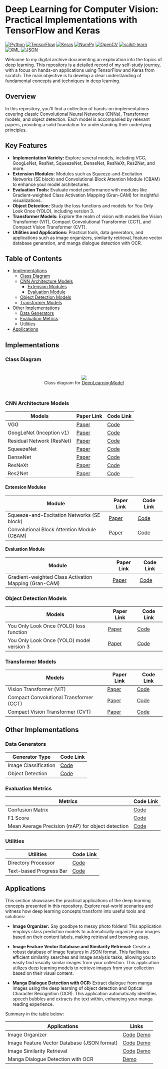 # Deep Learning for Computer Vision: Practical Implementations with TensorFlow and Keras

[![Python](https://img.shields.io/badge/Python-3.8.12-blue.svg)](https://www.python.org/)
[![TensorFlow](https://img.shields.io/badge/TensorFlow-2.6.0-orange.svg)](https://www.tensorflow.org/)
[![Keras](https://img.shields.io/badge/Keras-blue.svg)](https://keras.io/)
[![NumPy](https://img.shields.io/badge/NumPy-blue.svg)](https://numpy.org/)
[![OpenCV](https://img.shields.io/badge/OpenCV-yellow.svg)](https://opencv.org/)
[![scikit-learn](https://img.shields.io/badge/scikit--learn-yellow.svg)](https://scikit-learn.org/)
[![XML](https://img.shields.io/badge/XML-grey.svg)](https://docs.python.org/3/library/xml.etree.elementtree.html)
[![JSON](https://img.shields.io/badge/JSON-grey.svg)](https://www.json.org/)

Welcome to my digital archive documenting an exploration into the topics of deep learning. This repository is a detailed record of my self-study journey, with a focus on hands-on applications using TensorFlow and Keras from scratch. The main objective is to develop a clear understanding of fundamental concepts and techniques in deep learning.

## Overview

In this repository, you'll find a collection of hands-on implementations covering classic Convolutional Neural Networks (CNNs), Transformer models, and object detection. Each model is accompanied by relevant papers, providing a solid foundation for understanding their underlying principles.

## Key Features
- **Implementation Variety:** Explore several models, including VGG, GoogLeNet, ResNet, SqueezeNet, DenseNet, ResNeXt, Res2Net, and more.
- **Extension Modules:** Modules such as Squeeze-and-Excitation Networks (SE block) and Convolutional Block Attention Module (CBAM) to enhance your model architectures.
- **Evaluation Tools:** Evaluate model performance with modules like Gradient-weighted Class Activation Mapping (Gran-CAM) for insightful visualizations.
- **Object Detection:** Study the loss functions and models for You Only Look Once (YOLO), including version 3.
- **Transformer Models:** Explore the realm of vision with models like Vision Transformer (ViT), Compact Convolutional Transformer (CCT), and Compact Vision Transformer (CVT).
- **Utilities and Applications:** Practical tools, data generators, and applications such as image organizers, similarity retrieval, feature vector database generation, and manga dialogue detection with OCR.

## Table of Contents
- [Implementations](#implementations)
  - [Class Diagram](#class-diagram)
  - [CNN Architecture Models](#cnn-architecture-models)
    - [Extension Modules](#extension-modules)
    - [Evaluation Module](#evaluation-module)
  - [Object Detection Models](#object-detection-models)
  - [Transformer Models](#transformer-models)
- [Other Implementations](#other-implementations)
  - [Data Generators](#data-generators)
  - [Evaluation Metrics](#evaluation-metrics)
  - [Utilities](#utilities)
- [Applications](#applications)

## Implementations

### Class Diagram

<div style="display: flex; justify-content: center;">
  <div style="margin: 10px;">
    <figure style="text-align: center;">
      <img src="https://raw.githubusercontent.com/catptype/DeepLearning-SelfStudy/main/docs/Class%20Diagram.png" style="max-height:auto;width:auto">
    <figcaption>
      Class diagram for <a href="https://github.com/catptype/Deep-Learning-for-Computer-Vision/tree/main/model">DeepLearningModel</a>
    </figcaption>
    </figure>
  </div>
</div>

### CNN Architecture Models

| Models                    | Paper Link                                      | Code Link         |
|---------------------------|-------------------------------------------------|-------------------|
| VGG                       | [Paper](https://arxiv.org/abs/1409.1556)        | [Code](https://github.com/catptype/DeepLearning-SelfStudy/blob/main/model/VGGModel.py)          |
| GoogLeNet (Inception v1)  | [Paper](https://arxiv.org/abs/1409.4842)        | [Code](https://github.com/catptype/DeepLearning-SelfStudy/blob/main/model/GooLeNetModel.py)          |
| Residual Network (ResNet) | [Paper](https://arxiv.org/abs/1512.03385)       | [Code](https://github.com/catptype/DeepLearning-SelfStudy/blob/main/model/ResnetModel.py)          |
| SqueezeNet                | [Paper](https://arxiv.org/abs/1602.07360)       | [Code](https://github.com/catptype/DeepLearning-SelfStudy/blob/main/model/SqueezeNetModel.py)          |
| DenseNet                  | [Paper](https://arxiv.org/abs/1608.06993)       | [Code](https://github.com/catptype/DeepLearning-SelfStudy/blob/main/model/DenseNetModel.py)          |
| ResNeXt                   | [Paper](https://arxiv.org/abs/1611.05431)       | [Code](https://github.com/catptype/DeepLearning-SelfStudy/blob/main/model/ResNeXtModel.py)          |
| Res2Net                   | [Paper](https://arxiv.org/abs/1904.01169)       | [Code](https://github.com/catptype/DeepLearning-SelfStudy/blob/main/model/Res2NetModel.py)          |

#### Extension Modules

| Module                    | Paper Link                                      | Code Link         |
|---------------------------|-------------------------------------------------|-------------------|
| Squeeze-and-Excitation Networks (SE block) | [Paper](https://arxiv.org/abs/1709.01507) | [Code](https://github.com/catptype/DeepLearning-SelfStudy/blob/main/model/extension/SE_Module.py) |
| Convolutional Block Attention Module (CBAM) | [Paper](https://arxiv.org/abs/1807.06521) | [Code](https://github.com/catptype/DeepLearning-SelfStudy/blob/main/model/extension/CBAM_Module.py) |

#### Evaluation Module

| Module                    | Paper Link                                      | Code Link         |
|---------------------------|-------------------------------------------------|-------------------|
| Gradient-weighted Class Activation Mapping (Gran-CAM) | [Paper](https://arxiv.org/abs/1610.02391) | [Code](https://github.com/catptype/DeepLearning-SelfStudy/blob/main/module/evaluate/GranCAM.py) |

### Object Detection Models

| Models                   | Paper Link                                      | Code Link         |
|--------------------------|-------------------------------------------------|-------------------|
| You Only Look Once (YOLO) loss function | [Paper](https://arxiv.org/abs/1506.02640)        | [Code](https://github.com/catptype/DeepLearning-SelfStudy/blob/main/module/loss/YOLOLoss.py)          |
| You Only Look Once (YOLO) model version 3 | [Paper](https://arxiv.org/abs/1804.02767)        | [Code](https://github.com/catptype/DeepLearning-SelfStudy/blob/main/model/YOLOv3.py)          |

### Transformer Models

| Models                   | Paper Link                                      | Code Link         |
|--------------------------|-------------------------------------------------|-------------------|
| Vision Transformer (ViT) | [Paper](https://arxiv.org/abs/2010.11929)     | [Code](https://github.com/catptype/DeepLearning-SelfStudy/blob/main/model/VisionTransformer.py) |
| Compact Convolutional Transformer (CCT) | [Paper](https://arxiv.org/abs/2104.05704) | [Code](https://github.com/catptype/DeepLearning-SelfStudy/blob/main/model/CompactConvolutionalTransformer.py) |
| Compact Vision Transformer (CVT) | [Paper](https://arxiv.org/abs/2104.05704) | [Code](https://github.com/catptype/DeepLearning-SelfStudy/blob/main/model/CompactVisionTransformer.py) |

## Other Implementations

### Data Generators

| Generator Type           | Code Link         |
|--------------------------|-------------------|
| Image Classification     | [Code](https://github.com/catptype/DeepLearning-SelfStudy/tree/main/module/image_classification) |
| Object Detection         | [Code](https://github.com/catptype/DeepLearning-SelfStudy/tree/main/module/object_detection) |

### Evaluation Metrics

| Metrics                   | Code Link         |
|---------------------------|-------------------|
| Confusion Matrix | [Code](https://github.com/catptype/DeepLearning-SelfStudy/blob/main/module/evaluate/ConfusionMatrix.py) |
| F1 Score | [Code](https://github.com/catptype/DeepLearning-SelfStudy/blob/main/module/metric/F1Score.py) |
| Mean Average Precision (mAP) for object detection | [Code](https://github.com/catptype/DeepLearning-SelfStudy/blob/main/module/metric/MeanAveragePrecision.py) |

### Utilities

| Utilities                 | Code Link         |
|---------------------------|-------------------|
| Directory Processor | [Code](https://github.com/catptype/DeepLearning-SelfStudy/blob/main/module/utility/DirectoryProcessor.py) |
| Text-based Progress Bar | [Code](https://github.com/catptype/DeepLearning-SelfStudy/blob/main/module/utility/TextProgressBar.py) |

## Applications

This section showcases the practical applications of the deep learning concepts presented in this repository. Explore real-world scenarios and witness how deep learning concepts transform into useful tools and solutions:

- **Image Organizer:** Say goodbye to messy photo folders! This application employs class prediction models to automatically organize your images based on their content labels, making retrieval and browsing easy.

- **Image Feature Vector Database and Similarity Retrieval:** Create a robust database of image features in JSON format. This facilitates efficient similarity searches and image analysis tasks, allowing you to easily find visually similar images from your collection. This application utilizes deep learning models to retrieve images from your collection based on their visual content.

- **Manga Dialogue Detection with OCR:** Extract dialogue from manga images using the deep learning of object detection and Optical Character Recognition (OCR). This application automatically identifies speech bubbles and extracts the text within, enhancing your manga reading experience.

Summary in the table below:

| Applications              | Links         |
|---------------------------|-------------------|
| Image Organizer | [Code](https://github.com/catptype/DeepLearning-SelfStudy/blob/main/module/application/ImageOrganizer.py) [Demo](https://github.com/catptype/DeepLearning-SelfStudy/blob/main/Application%20-%20Image%20Organzier.ipynb)|
| Image Feature Vector Database (JSON format) | [Code](https://github.com/catptype/DeepLearning-SelfStudy/blob/main/module/application/ImageFeatureExtractor.py) [Demo](https://github.com/catptype/DeepLearning-SelfStudy/blob/main/Application%20-%20Image%20Similarity.ipynb) |
| Image Similarity Retrieval | [Code](https://github.com/catptype/DeepLearning-SelfStudy/blob/main/module/application/ImageSimilarity.py) [Demo](https://github.com/catptype/DeepLearning-SelfStudy/blob/main/Application%20-%20Image%20Similarity.ipynb) |
| Manga Dialogue Detection with OCR | [Demo](https://github.com/catptype/DeepLearning-SelfStudy/blob/main/Application%20-%20Manga%20Dialogue%20Detection%20with%20OCR.ipynb) |